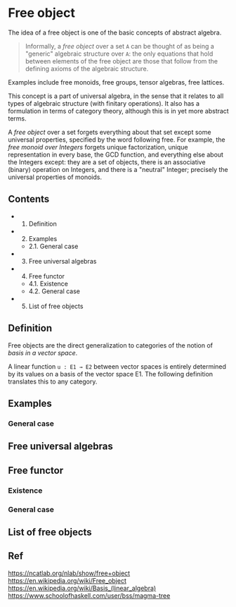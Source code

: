 # Free object

The idea of a free object is one of the basic concepts of abstract algebra.

>Informally, a *free object* over a set `A` can be thought of as being a "generic" algebraic structure over `A`: the only equations that hold between elements of the free object are those that follow from the defining axioms of the algebraic structure.

Examples include free monoids, free groups, tensor algebras, free lattices.

This concept is a part of universal algebra, in the sense that it relates to all types of algebraic structure (with finitary operations). It also has a formulation in terms of category theory, although this is in yet more abstract terms.

A *free object* over a set forgets everything about that set except some universal properties, specified by the word following free. For example, the *free monoid over Integers* forgets unique factorization, unique representation in every base, the GCD function, and everything else about the Integers except: they are a set of objects, there is an associative (binary) operation on Integers, and there is a "neutral" Integer; precisely the universal properties of monoids.

## Contents

- 1. Definition
- 2. Examples
  - 2.1. General case
- 3. Free universal algebras
- 4. Free functor
  - 4.1. Existence
  - 4.2. General case
- 5. List of free objects

## Definition

Free objects are the direct generalization to categories of the notion of *basis in a vector space*.

A linear function `u : E1 → E2` between vector spaces is entirely determined by its values on a basis of the vector space E1. The following definition translates this to any category.


## Examples

### General case

## Free universal algebras

## Free functor
### Existence
### General case

## List of free objects










## Ref

https://ncatlab.org/nlab/show/free+object
https://en.wikipedia.org/wiki/Free_object
https://en.wikipedia.org/wiki/Basis_(linear_algebra)
https://www.schoolofhaskell.com/user/bss/magma-tree
